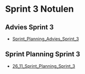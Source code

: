 # Sprint 3 Notulen

## Advies Sprint 3

- [Sprint_Planning_Advies_Sprint_3](Sprint_Planning_Advies_Sprint_3.md)

## Sprint Planning Sprint 3

- [26_11_Sprint_Planning_Sprint_3](26_11_Sprint_Planning_Sprint_3.md)
